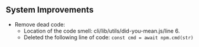 ## System Improvements
- Remove dead code:
    - Location of the code smell: cli/lib/utils/did-you-mean.js/line 6. 
    - Deleted the following line of code: `const cmd = await npm.cmd(str)`